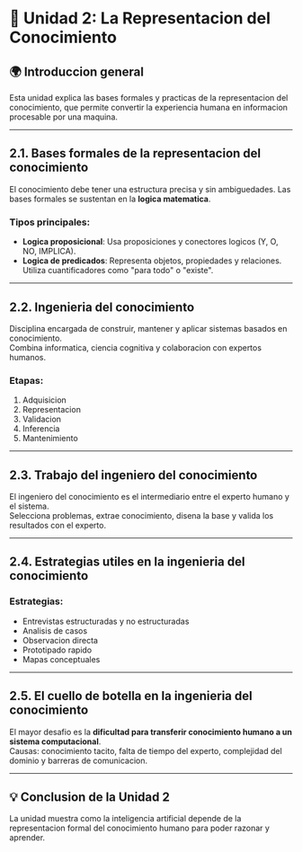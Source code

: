 # 🧩 Unidad 2: La Representacion del Conocimiento

## 🌍 Introduccion general
Esta unidad explica las bases formales y practicas de la representacion del conocimiento, que permite convertir la experiencia humana en informacion procesable por una maquina.

---

## 2.1. Bases formales de la representacion del conocimiento

El conocimiento debe tener una estructura precisa y sin ambiguedades. Las bases formales se sustentan en la **logica matematica**.

### Tipos principales:
- **Logica proposicional**: Usa proposiciones y conectores logicos (Y, O, NO, IMPLICA).  
- **Logica de predicados**: Representa objetos, propiedades y relaciones. Utiliza cuantificadores como "para todo" o "existe".

---

## 2.2. Ingenieria del conocimiento

Disciplina encargada de construir, mantener y aplicar sistemas basados en conocimiento.  
Combina informatica, ciencia cognitiva y colaboracion con expertos humanos.

### Etapas:
1. Adquisicion  
2. Representacion  
3. Validacion  
4. Inferencia  
5. Mantenimiento

---

## 2.3. Trabajo del ingeniero del conocimiento

El ingeniero del conocimiento es el intermediario entre el experto humano y el sistema.  
Selecciona problemas, extrae conocimiento, disena la base y valida los resultados con el experto.

---

## 2.4. Estrategias utiles en la ingenieria del conocimiento

### Estrategias:
- Entrevistas estructuradas y no estructuradas  
- Analisis de casos  
- Observacion directa  
- Prototipado rapido  
- Mapas conceptuales

---

## 2.5. El cuello de botella en la ingenieria del conocimiento

El mayor desafio es la **dificultad para transferir conocimiento humano a un sistema computacional**.  
Causas: conocimiento tacito, falta de tiempo del experto, complejidad del dominio y barreras de comunicacion.

---

## 💡 Conclusion de la Unidad 2
La unidad muestra como la inteligencia artificial depende de la representacion formal del conocimiento humano para poder razonar y aprender.
